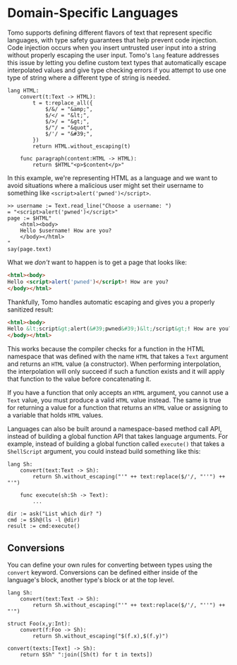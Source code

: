 # Domain-Specific Languages

Tomo supports defining different flavors of text that represent specific
languages, with type safety guarantees that help prevent code injection. Code
injection occurs when you insert untrusted user input into a string without
properly escaping the user input. Tomo's `lang` feature addresses this issue by
letting you define custom text types that automatically escape interpolated
values and give type checking errors if you attempt to use one type of string
where a different type of string is needed.

```tomo
lang HTML:
    convert(t:Text -> HTML):
        t = t:replace_all({
            $/&/ = "&amp;",
            $/</ = "&lt;",
            $/>/ = "&gt;",
            $/"/ = "&quot",
            $/'/ = "&#39;",
        })
        return HTML.without_escaping(t)

    func paragraph(content:HTML -> HTML):
        return $HTML"<p>$content</p>"
```

In this example, we're representing HTML as a language and we want to avoid
situations where a malicious user might set their username to something like
`<script>alert('pwned')</script>`.

```
>> username := Text.read_line("Choose a username: ")
= "<script>alert('pwned')</script>"
page := $HTML"
    <html><body>
    Hello $username! How are you?
    </body></html>
"
say(page.text)
```

What we _don't_ want to happen is to get a page that looks like:

```html
<html><body>
Hello <script>alert('pwned')</script>! How are you?
</body></html>
```

Thankfully, Tomo handles automatic escaping and gives you a properly sanitized
result:

```html
<html><body>
Hello &lt;script&gt;alert(&#39;pwned&#39;)&lt;/script&gt;! How are you?
</body></html>
```

This works because the compiler checks for a function in the HTML namespace
that was defined with the name `HTML` that takes a `Text` argument and returns
an `HTML` value (a constructor). When performing interpolation, the
interpolation will only succeed if such a function exists and it will apply
that function to the value before concatenating it.

If you have a function that only accepts an `HTML` argument, you cannot use a
`Text` value, you must produce a valid `HTML` value instead. The same is true
for returning a value for a function that returns an `HTML` value or assigning
to a variable that holds `HTML` values.

Languages can also be built around a namespace-based method call API, instead
of building a global function API that takes language arguments. For example,
instead of building a global function called `execute()` that takes a
`ShellScript` argument, you could instead build something like this:

```tomo
lang Sh:
    convert(text:Text -> Sh):
        return Sh.without_escaping("'" ++ text:replace($/'/, "''") ++ "'")

    func execute(sh:Sh -> Text):
        ...

dir := ask("List which dir? ")
cmd := $Sh@(ls -l @dir)
result := cmd:execute()
```

## Conversions

You can define your own rules for converting between types using the `convert`
keyword. Conversions can be defined either inside of the language's block,
another type's block or at the top level.

```tomo
lang Sh:
    convert(text:Text -> Sh):
        return Sh.without_escaping("'" ++ text:replace($/'/, "''") ++ "'")

struct Foo(x,y:Int):
    convert(f:Foo -> Sh):
        return Sh.without_escaping("$(f.x),$(f.y)")

convert(texts:[Text] -> Sh):
    return $Sh" ":join([Sh(t) for t in texts])
```
